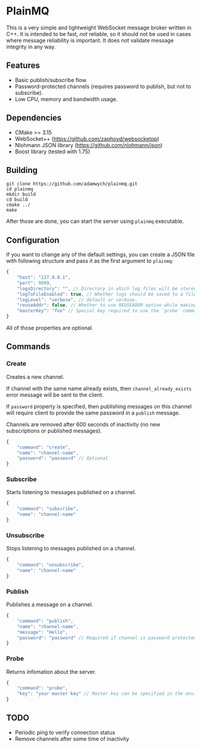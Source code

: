 # PlainMQ

This is a very simple and lightweight WebSocket message broker written in C++.
It is intended to be fast, *not* reliable, so it should not be used in cases where message
reliability is important. It does not validate message integrity in any way.

## Features
- Basic publish/subscribe flow.
- Password-protected channels (requires password to publish, but not to subscribe).
- Low CPU, memory and bandwidth usage.

## Dependencies
- CMake >= 3.15
- WebSocket++ (https://github.com/zaphoyd/websocketpp)
- Nlohmann JSON library (https://github.com/nlohmann/json)
- Boost library (tested with 1.75)

## Building
```
git clone https://github.com/adamwych/plainmq.git
cd plainmq
mkdir build
cd build
cmake ../
make
```

After those are done, you can start the server using `plainmq` executable.

## Configuration
If you want to change any of the default settings, you can create a JSON file with following structure and pass it as the first argument to `plainmq`:

```js
{
    "host": "127.0.0.1",
    "port": 9999,
    "logsDirectory": "", // Directory in which log files will be stored.
    "logToFileEnabled": true, // Whether logs should be saved to a file.
    "logLevel": "verbose", // default or verbose.
    "reuseAddr": false, // Whether to use REUSEADDR option while making the socket. Behaviour of this option may be different on different operating systems. Use carefully.
    "masterKey": "foo" // Special key required to use the `probe` command.
}
```

All of those properties are optional.

## Commands

### Create
Creates a new channel.

If channel with the same name already exists, then `channel_already_exists` error message will be sent to the client.

If `password` property is specified, then publishing messages on this channel will require client to provide the same password in a `publish` message.

Channels are removed after 600 seconds of inactivity (no new subscriptions or published messages).

```js
{
    "command": "create",
    "name": "channel-name",
    "password": "password" // Optional
}
```

### Subscribe
Starts listening to messages published on a channel.
```js
{
    "command": "subscribe",
    "name": "channel-name"
}
```

### Unsubscribe
Stops listening to messages published on a channel.
```js
{
    "command": "unsubscribe",
    "name": "channel-name"
}
```

### Publish
Publishes a message on a channel.
```js
{
    "command": "publish",
    "name": "channel-name",
    "message": "Hello",
    "password": "password" // Required if channel is password protected.
}
```

### Probe
Returns infomation about the server.
```js
{
    "command": "probe",
    "key": "your master key" // Master key can be specified in the environment settings file.
}
```

## TODO
- Periodic ping to verify connection status
- Remove channels after some time of inactivity